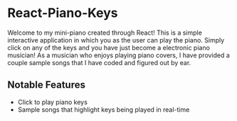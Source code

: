 # React-Piano-Keys

Welcome to my mini-piano created through React! This is a simple interactive application in which you as the user can play the piano. Simply click on any of the keys and you have just become a electronic piano musician! As a musician who enjoys playing piano covers, I have provided a couple sample songs that I have coded and figured out by ear.


## Notable Features

- Click to play piano keys
- Sample songs that highlight keys being played in real-time